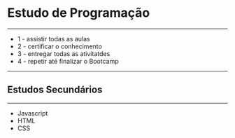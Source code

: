 # Estudo de Programação
---
- 1 - assistir todas as aulas 
- 2 - certificar o conhecimento
- 3 - entregar todas as ativitatdes
- 4 - repetir até finalizar o Bootcamp
---
## Estudos Secundários
---
- Javascript
- HTML
- CSS